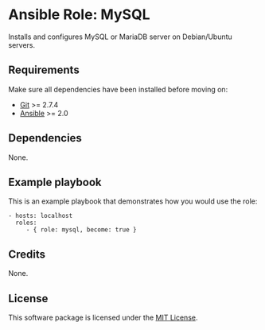 # Ansible Role: MySQL

Installs and configures MySQL or MariaDB server on Debian/Ubuntu servers.

## Requirements

Make sure all dependencies have been installed before moving on:

* [Git](https://git-scm.com/) >= 2.7.4
* [Ansible](https://www.ansible.com/) >= 2.0

## Dependencies

None.

## Example playbook

This is an example playbook that demonstrates how you would use the role:

    - hosts: localhost
      roles:
         - { role: mysql, become: true }

## Credits

None.

## License

This software package is licensed under the [MIT License](https://opensource.org/licenses/MIT).
